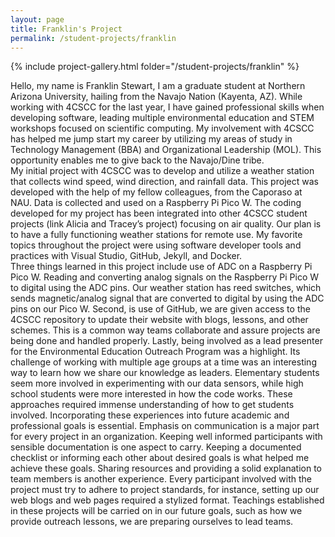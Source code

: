 ```yaml
---
layout: page
title: Franklin's Project
permalink: /student-projects/franklin
---
```


{% include project-gallery.html folder="/student-projects/franklin" %}

Hello, my name is Franklin Stewart, I am a graduate student at Northern Arizona University, hailing from the Navajo Nation (Kayenta, AZ).  While working with 4CSCC for the last year, I have gained professional skills when developing software, leading multiple environmental education and STEM workshops focused on scientific computing. My involvement with 4CSCC has helped me jump start my career by utilizing my areas of study in Technology Management (BBA) and Organizational Leadership (MOL).  This opportunity enables me to give back to the Navajo/Dine tribe.  
My initial project with 4CSCC was to develop and utilize a weather station that collects wind speed, wind direction, and rainfall data.  This project was developed with the help of my fellow colleagues, from the Caporaso at NAU.  Data is collected and used on a Raspberry Pi Pico W.  The coding developed for my project has been integrated into other 4CSCC student projects (link Alicia and Tracey’s project) focusing on air quality.  Our plan is to have a fully functioning weather stations for remote use.  My favorite topics throughout the project were using software developer tools and practices with Visual Studio, GitHub, Jekyll, and Docker.  
Three things learned in this project include use of ADC on a Raspberry Pi Pico W. Reading and converting analog signals on the Raspberry Pi Pico W to digital using the ADC pins.  Our weather station has reed switches, which sends magnetic/analog signal that are converted to digital by using the ADC pins on our Pico W.  Second, is use of GitHub, we are given access to the 4CSCC repository to update their website with blogs, lessons, and other schemes.   This is a common way teams collaborate and assure projects are being done and handled properly.  Lastly, being involved as a lead presenter for the Environmental Education Outreach Program was a highlight.  Its challenge of working with multiple age groups at a time was an interesting way to learn how we share our knowledge as leaders.  Elementary students seem more involved in experimenting with our data sensors, while high school students were more interested in how the code works.  These approaches required immense understanding of how to get students involved. 
Incorporating these experiences into future academic and professional goals is essential.  Emphasis on communication is a major part for every project in an organization.  Keeping well informed participants with sensible documentation is one aspect to carry.  Keeping a documented checklist or informing each other about desired goals is what helped me achieve these goals.  Sharing resources and providing a solid explanation to team members is another experience.  Every participant involved with the project must try to adhere to project standards, for instance, setting up our web blogs and web pages required a stylized format.  Teachings established in these projects will be carried on in our future goals, such as how we provide outreach lessons, we are preparing ourselves to lead teams.